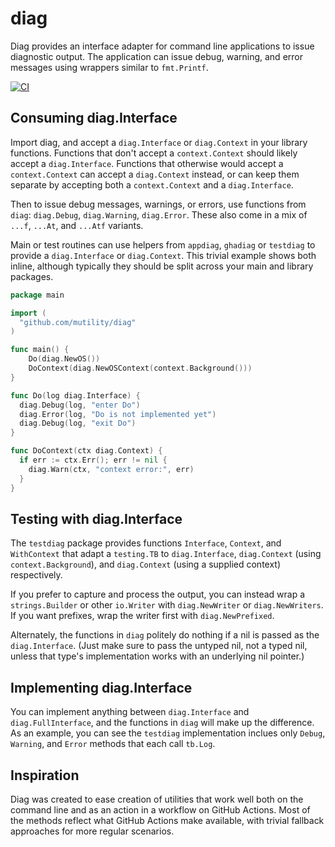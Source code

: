 # diag

Diag provides an interface adapter for command line applications to issue diagnostic output. The application can issue debug, warning, and error messages using wrappers similar to `fmt.Printf`.

[![CI](https://github.com/mutility/diag/actions/workflows/build.yaml/badge.svg)](https://github.com/mutility/diag/actions/workflows/build.yaml)

## Consuming diag.Interface

Import diag, and accept a `diag.Interface` or `diag.Context` in your library functions. Functions that don't accept a `context.Context` should likely accept a `diag.Interface`. Functions that otherwise would accept a `context.Context` can accept a `diag.Context` instead, or can keep them separate by accepting both a `context.Context` and a `diag.Interface`.

Then to issue debug messages, warnings, or errors, use functions from `diag`: `diag.Debug`, `diag.Warning`, `diag.Error`. These also come in a mix of `...f`, `...At`, and `...Atf` variants.

Main or test routines can use helpers from `appdiag`, `ghadiag` or `testdiag` to provide a `diag.Interface` or `diag.Context`. This trivial example shows both inline, although typically they should be split across your main and library packages.

```go
package main

import (
  "github.com/mutility/diag"
)

func main() {
    Do(diag.NewOS())
    DoContext(diag.NewOSContext(context.Background()))
}

func Do(log diag.Interface) {
  diag.Debug(log, "enter Do")
  diag.Error(log, "Do is not implemented yet")
  diag.Debug(log, "exit Do")
}

func DoContext(ctx diag.Context) {
  if err := ctx.Err(); err != nil {
    diag.Warn(ctx, "context error:", err)
  }
}
```

## Testing with diag.Interface

The `testdiag` package provides functions `Interface`, `Context`, and `WithContext` that adapt a `testing.TB` to `diag.Interface`, `diag.Context` (using `context.Background`), and `diag.Context` (using a supplied context) respectively.

If you prefer to capture and process the output, you can instead wrap a `strings.Builder` or other `io.Writer` with `diag.NewWriter` or `diag.NewWriters`. If you want prefixes, wrap the writer first with `diag.NewPrefixed`.

Alternately, the functions in `diag` politely do nothing if a nil is passed as the `diag.Interface`. (Just make sure to pass the untyped nil, not a typed nil, unless that type's implementation works with an underlying nil pointer.)

## Implementing diag.Interface

You can implement anything between `diag.Interface` and `diag.FullInterface`, and the functions in `diag` will make up the difference. As an example, you can see the `testdiag` implementation inclues only `Debug`, `Warning`, and `Error` methods that each call `tb.Log`.

## Inspiration

Diag was created to ease creation of utilities that work well both on the command line and as an action in a workflow on GitHub Actions. Most of the methods reflect what GitHub Actions make available, with trivial fallback approaches for more regular scenarios.

